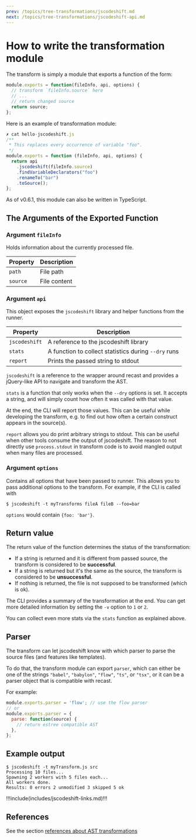 ```yaml
---
prev: /topics/tree-transformations/jscodeshift.md
next: /topics/tree-transformations/jscodeshift-api.md
---
```

# How to write the transformation module

The transform is simply a module that exports a function of the form:

```js
module.exports = function(fileInfo, api, options) {
  // transform `fileInfo.source` here
  // ...
  // return changed source
  return source;
};
```
Here is an example of transformation module:

```js
✗ cat hello-jscodeshift.js 
/**
 * This replaces every occurrence of variable "foo".
 */
module.exports = function (fileInfo, api, options) {
  return api
    .jscodeshift(fileInfo.source)
    .findVariableDeclarators("foo")
    .renameTo("bar")
    .toSource();
};
```

As of v0.6.1, this module can also be written in TypeScript.

## The Arguments of the Exported Function

### Argument `fileInfo`

Holds information about the currently processed file.

Property    | Description
------------|------------
`path`      | File path
`source`    | File content

### Argument `api`

This object exposes the `jscodeshift` library and helper functions from the
runner.

Property     | Description
-------------|------------
`jscodeshift`| A reference to the jscodeshift library
`stats`      | A function to collect statistics during `--dry` runs
`report`     | Prints the passed string to stdout

`jscodeshift` is a reference to the wrapper around recast and provides a
jQuery-like API to navigate and transform the AST. 

`stats` is a function that only works when the `--dry` options is set. It accepts
a string, and will simply count how often it was called with that value.

At the end, the CLI will report those values. This can be useful while
developing the transform, e.g. to find out how often a certain construct
appears in the source(s).

`report` allows you do print arbitrary strings to stdout. This can be
useful when other tools consume the output of jscodeshift. The reason to not
directly use `process.stdout` in transform code is to avoid mangled output when
many files are processed.

### Argument `options`

Contains all options that have been passed to runner. This allows you to pass
additional options to the transform. For example, if the CLI is called with

```
$ jscodeshift -t myTransforms fileA fileB --foo=bar
```

`options` would contain `{foo: 'bar'}`.

## Return value

The return value of the function determines the status of the transformation:

- If a string is returned and it is different from passed source, the
  transform is considered to be **successful**.
- If a string is returned but it's the same as the source, the transform
  is considered to be **unsuccessful**.
- If nothing is returned, the file is not supposed to be transformed (which is
  ok).

The CLI provides a summary of the transformation at the end. You can get more
detailed information by setting the `-v` option to `1` or `2`.

You can collect even more stats via the `stats` function as explained above.

## Parser

The transform can let jscodeshift know with which parser to parse the source
files (and features like templates).

To do that, the transform module can export `parser`, which can either be one
of the strings `"babel"`, `"babylon"`, `"flow"`, `"ts"`, or `"tsx"`,
or it can be a parser object that is compatible with recast.

For example:

```js
module.exports.parser = 'flow'; // use the flow parser
// or
module.exports.parser = {
  parse: function(source) {
    // return estree compatible AST
  },
};
```

## Example output

```text
$ jscodeshift -t myTransform.js src
Processing 10 files...
Spawning 2 workers with 5 files each...
All workers done.
Results: 0 errors 2 unmodified 3 skipped 5 ok
```


!!!include(includes/jscodeshift-links.md)!!!


## References

See the section [references about AST transformations](tree-transformations-references) 
